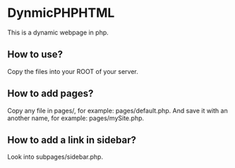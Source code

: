 # DynmicPHPHTML
This is a dynamic webpage in php.

## How to use?
Copy the files into your ROOT of your server.

## How to add pages?
Copy any file in pages/, for example: pages/default.php.
And save it with an another name, for example: pages/mySite.php.

## How to add a link in sidebar?
Look into subpages/sidebar.php.
